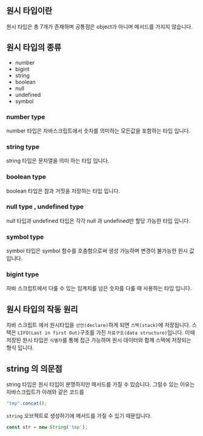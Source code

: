 ## 원시 타입이란
원시 타입은 총 7개가 존재하며 공통점은 object가 아니며 메서드를 가지지 않습니다.

## 원시 타입의 종류
- number 
- bigint
- string
- boolean
- null
- undefined
- symbol


### number type
number 타입은 자바스크립트에서 숫자를 의미하는 모든값을 포함하는 타입 입니다.

### string type

string 타입은 문자열을 의미 하는 타입 입니다.

### boolean type
boolean 타입은 참과 거짓을 저장하는 타입 입니다.

### null type , undefined type
null 타입과 undefined 타입은 각각 null 과 undefined만 할당 가능한 타입 입니다.

### symbol type
symbol 타입은 symbol 함수를 호춤함으로써 생성 가능하며 변경이 불가능한 윈시 값 입니다.

### bigint type
자바 스크립트에서 다룰 수 있는 임계치를 넘은 숫자를 다룰 때 사용하는 타입 입니다.

## 원시 타입의 작동 원리

자바 스크립트 에서 원시타입을 `선언(declare)`하게 되면 `스택(stack)`에 저장됩니다.
스택은 `LIFO(Last in first Out)`구조를 가진 `자료구조(data structure)`입니다.
이때 저장된 원시 타입은 `식별자`를 통해 접근 가능하며 원시 데이터와 함께 스택에 저장되는 형식 입니다.

## string 의 의문점

string 타입은 원시 타입이 분명하지만 메서드를 가질 수 있습니다. 그럴수 있는 이유는 자바스크립트가 아래와 같은 코드를
```js
"tmp".concat();
```
`string` 오브젝트로 생성하기에 메서드를 가질 수 있기 때문입니다.
```js
const str = new String('tmp');
```